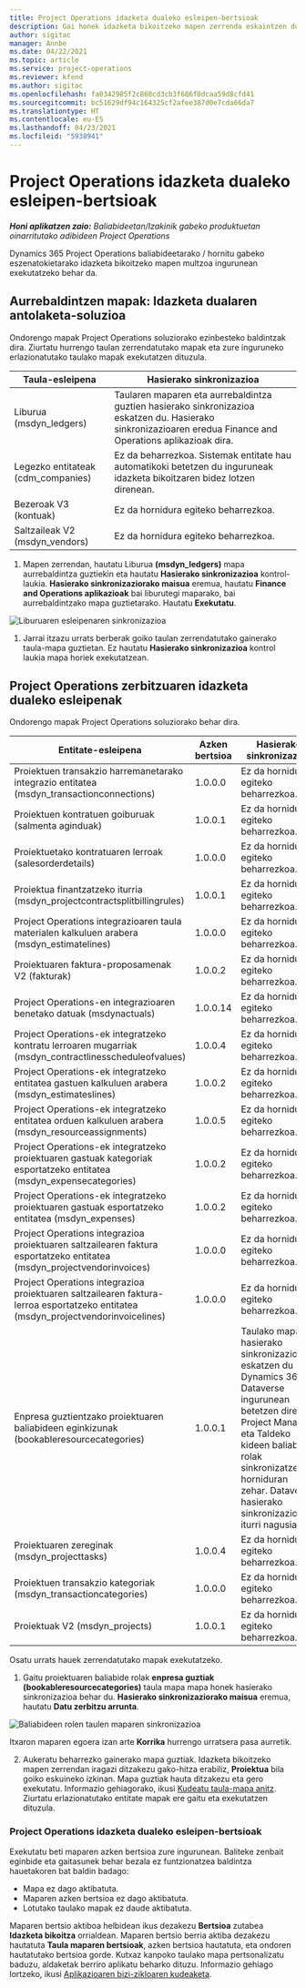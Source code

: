 ```yaml
---
title: Project Operations idazketa dualeko esleipen-bertsioak
description: Gai honek idazketa bikoitzeko mapen zerrenda eskaintzen du Dynamics 365 Project Operations.
author: sigitac
manager: Annbe
ms.date: 04/22/2021
ms.topic: article
ms.service: project-operations
ms.reviewer: kfend
ms.author: sigitac
ms.openlocfilehash: fa0342985f2c860cd3cb3f686f0dcaa59d8cfd41
ms.sourcegitcommit: bc51629df94c164325cf2afee387d0e7cda66da7
ms.translationtype: HT
ms.contentlocale: eu-ES
ms.lasthandoff: 04/23/2021
ms.locfileid: "5938941"
---
```

# <a name="project-operations-dual-write-map-versions"></a>Project Operations idazketa dualeko esleipen-bertsioak

_**Honi aplikatzen zaio:** Baliabideetan/Izakinik gabeko produktuetan oinarritutako adibideen Project Operations_

Dynamics 365 Project Operations baliabideetarako / hornitu gabeko eszenatokietarako idazketa bikoitzeko mapen multzoa ingurunean exekutatzeko behar da. 

## <a name="prerequisite-maps-dual-write-orchestration-solution"></a>Aurrebaldintzen mapak: Idazketa dualaren antolaketa-soluzioa

Ondorengo mapak Project Operations soluziorako ezinbesteko baldintzak dira. Ziurtatu hurrengo taulan zerrendatutako mapak eta zure inguruneko erlazionatutako taulako mapak exekutatzen dituzula.

| Taula-esleipena | Hasierako sinkronizazioa |
| --- | --- |
| Liburua (msdyn_ledgers) | Taularen maparen eta aurrebaldintza guztien hasierako sinkronizazioa eskatzen du. Hasierako sinkronizazioaren eredua Finance and Operations aplikazioak dira. |
| Legezko entitateak (cdm_companies) | Ez da beharrezkoa. Sistemak entitate hau automatikoki betetzen du inguruneak idazketa bikoitzaren bidez lotzen direnean. |
| Bezeroak V3 (kontuak) | Ez da hornidura egiteko beharrezkoa. |
| Saltzaileak V2 (msdyn_vendors) | Ez da hornidura egiteko beharrezkoa. |

1. Mapen zerrendan, hautatu Liburua **(msdyn\_ledgers)** mapa aurrebaldintza guztiekin eta hautatu **Hasierako sinkronizazioa** kontrol-laukia. **Hasierako sinkronizaziorako maisua** eremua, hautatu **Finance and Operations aplikazioak** bai liburutegi maparako, bai aurrebaldintzako mapa guztietarako. Hautatu **Exekutatu**.

![Liburuaren esleipenaren sinkronizazioa](media/DW6.png)

1. Jarrai itzazu urrats berberak goiko taulan zerrendatutako gainerako taula-mapa guztietan. Ez hautatu **Hasierako sinkronizazioa** kontrol laukia mapa horiek exekutatzean.

## <a name="project-operations-dual-write-maps"></a>Project Operations zerbitzuaren idazketa dualeko esleipenak

Ondorengo mapak Project Operations soluziorako behar dira.

| **Entitate-esleipena** | **Azken bertsioa** | **Hasierako sinkronizazioa** |
| --- | --- | --- |
| Proiektuen transakzio harremanetarako integrazio entitatea (msdyn\_transactionconnections) | 1.0.0.0 | Ez da hornidura egiteko beharrezkoa. |
| Proiektuen kontratuen goiburuak (salmenta aginduak) | 1.0.0.1 | Ez da hornidura egiteko beharrezkoa. |
| Proiektuetako kontratuaren lerroak (salesorderdetails) | 1.0.0.0 | Ez da hornidura egiteko beharrezkoa. |
| Proiektua finantzatzeko iturria (msdyn_projectcontractsplitbillingrules) | 1.0.0.1 | Ez da hornidura egiteko beharrezkoa. |
| Project Operations integrazioaren taula materialen kalkuluen arabera (msdyn\_estimatelines) | 1.0.0.0 | Ez da hornidura egiteko beharrezkoa. |
| Proiektuaren faktura-proposamenak V2 (fakturak) | 1.0.0.2 | Ez da hornidura egiteko beharrezkoa. |
| Project Operations-en integrazioaren benetako datuak (msdynactuals) | 1.0.0.14 | Ez da hornidura egiteko beharrezkoa. |
| Project Operations-ek integratzeko kontratu lerroaren mugarriak (msdyn_contractlinesscheduleofvalues) | 1.0.0.4 | Ez da hornidura egiteko beharrezkoa. |
| Project Operations-ek integratzeko entitatea gastuen kalkuluen arabera (msdyn_estimateslines) | 1.0.0.2 | Ez da hornidura egiteko beharrezkoa. |
| Project Operations-ek integratzeko entitatea orduen kalkuluen arabera (msdyn_resourceassignments) | 1.0.0.5 | Ez da hornidura egiteko beharrezkoa. |
| Project Operations-ek integratzeko proiektuaren gastuak kategoriak esportatzeko entitatea (msdyn_expensecategories) | 1.0.0.2 | Ez da hornidura egiteko beharrezkoa. |
| Project Operations-ek integratzeko proiektuaren gastuak esportatzeko entitatea (msdyn_expenses) | 1.0.0.2 | Ez da hornidura egiteko beharrezkoa. |
| Project Operations integrazioa proiektuaren saltzailearen faktura esportatzeko entitatea (msdyn_projectvendorinvoices) | 1.0.0.0 | Ez da hornidura egiteko beharrezkoa. |
| Project Operations integrazioa proiektuaren saltzailearen faktura-lerroa esportatzeko entitatea (msdyn_projectvendorinvoicelines) | 1.0.0.0 | Ez da hornidura egiteko beharrezkoa. |
| Enpresa guztientzako proiektuaren baliabideen eginkizunak (bookableresourcecategories) | 1.0.0.1 | Taulako maparen hasierako sinkronizazioa eskatzen du Dynamics 365 Dataverse ingurunean betetzen diren Project Manager eta Taldeko kideen baliabide rolak sinkronizatzeko horniduran zehar. Dataverse hasierako sinkronizazioaren iturri nagusia da. |
| Proiektuaren zereginak (msdyn_projecttasks) | 1.0.0.4 | Ez da hornidura egiteko beharrezkoa. |
| Proiektuen transakzio kategoriak (msdyn_transactioncategories) | 1.0.0.0 | Ez da hornidura egiteko beharrezkoa. |
| Proiektuak V2 (msdyn_projects) | 1.0.0.1 | Ez da hornidura egiteko beharrezkoa. |

Osatu urrats hauek zerrendatutako mapak exekutatzeko.

1. Gaitu proiektuaren baliabide rolak **enpresa guztiak (bookableresourcecategories)** taula mapa mapa honek hasierako sinkronizazioa behar du. **Hasierako sinkronizaziorako maisua** eremua, hautatu **Datu zerbitzu arrunta**. 

 ![Baliabideen rolen taulen maparen sinkronizazioa](media/6ResourceInitialSync.jpg)

 Itxaron maparen egoera izan arte **Korrika** hurrengo urratsera pasa aurretik.

2. Aukeratu beharrezko gainerako mapa guztiak. Idazketa bikoitzeko mapen zerrendan iragazi ditzakezu gako-hitza erabiliz, **Proiektua** bila goiko eskuineko izkinan. Mapa guztiak hauta ditzakezu eta gero exekutatu. Informazio gehiagorako, ikusi [Kudeatu taula-mapa anitz](/dynamics365/fin-ops-core/dev-itpro/data-entities/dual-write/multiple-entity-maps). Ziurtatu erlazionatutako entitate mapak ere gaitu eta exekutatzen dituzula.

### <a name="project-operations-dual-write-map-versions"></a>Project Operations idazketa dualeko esleipen-bertsioak

Exekutatu beti maparen azken bertsioa zure ingurunean. Baliteke zenbait eginbide eta gaitasunek behar bezala ez funtzionatzea baldintza hauetakoren bat baldin badago:

- Mapa ez dago aktibatuta.
- Maparen azken bertsioa ez dago aktibatuta. 
- Lotutako taulako mapak ez daude aktibatuta.

Maparen bertsio aktiboa helbidean ikus dezakezu **Bertsioa** zutabea **Idazketa bikoitza** orrialdean. Maparen bertsio berria aktiba dezakezu hautatuta **Taula maparen bertsioak**, azken bertsioa hautatuta, eta ondoren hautatutako bertsioa gorde. Kutxaz kanpoko taulako mapa pertsonalizatu baduzu, aldaketak berriro aplikatu beharko dituzu. Informazio gehiago lortzeko, ikusi [Aplikazioaren bizi-zikloaren kudeaketa](/dynamics365/fin-ops-core/dev-itpro/data-entities/dual-write/app-lifecycle-management).
